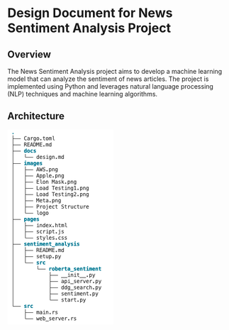 # Design Document for News Sentiment Analysis Project
## Overview
The News Sentiment Analysis project aims to develop a machine learning model that can analyze the sentiment of news articles. The project is implemented using Python and leverages natural language processing (NLP) techniques and machine learning algorithms.

## Architecture
![Code Structure](https://github.com/Mushroom-Wang/news-sentiment-analysis/blob/4e4d7ab8facba8260f99312ff57ea90627827463/images/Code%20Structure.png)